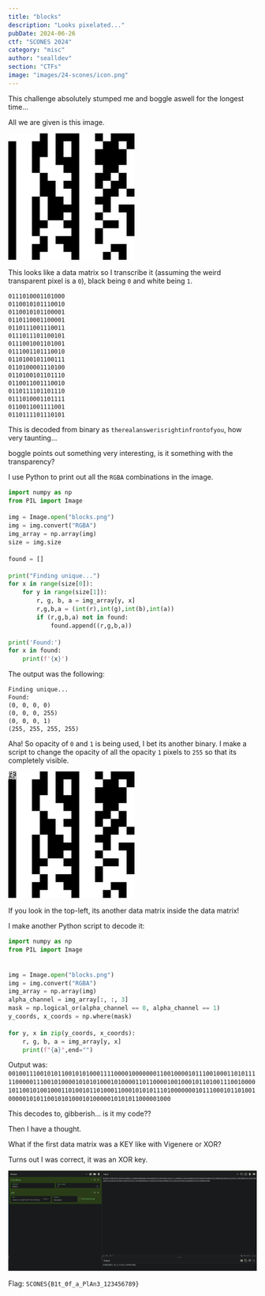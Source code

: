 ```yaml
---
title: "blocks"
description: "Looks pixelated..."
pubDate: 2024-06-26
ctf: "SCONES 2024"
category: "misc"
author: "sealldev"
section: "CTFs"
image: "images/24-scones/icon.png"
---
```


This challenge absolutely stumped me and boggle aswell for the longest time...

All we are given is this image.

![blocks](images/24-scones/blocks.png)

This looks like a data matrix so I transcribe it (assuming the weird transparent pixel is a `0`), black being `0` and white being `1`.

```
0111010001101000
0110010101110010
0110010101100001
0110110001100001
0110111001110011
0111011101100101
0111001001101001
0111001101110010
0110100101100111
0110100001110100
0110100101101110
0110011001110010
0110111101101110
0111010001101111
0110011001111001
0110111101110101
```

This is decoded from binary as `therealanswerisrightinfrontofyou`, how very taunting...

boggle points out something very interesting, is it something with the transparency?

I use Python to print out all the `RGBA` combinations in the image.

```python
import numpy as np
from PIL import Image

img = Image.open("blocks.png")
img = img.convert("RGBA")
img_array = np.array(img)
size = img.size

found = []

print("Finding unique...")
for x in range(size[0]):
    for y in range(size[1]):
        r, g, b, a = img_array[y, x]
        r,g,b,a = (int(r),int(g),int(b),int(a))
        if (r,g,b,a) not in found:
            found.append((r,g,b,a)) 

print('Found:')
for x in found:
    print(f'{x}')
```

The output was the following:
```
Finding unique...
Found:
(0, 0, 0, 0)
(0, 0, 0, 255)
(0, 0, 0, 1)
(255, 255, 255, 255)
```
Aha! So opacity of `0` and `1` is being used, I bet its another binary. I make a script to change the opacity of all the opacity `1` pixels to `255` so that its completely visible.

![blocks visible](images/24-scones/blocksvisible.png)

If you look in the top-left, its another data matrix inside the data matrix!

I make another Python script to decode it:
```python
import numpy as np
from PIL import Image


img = Image.open("blocks.png")
img = img.convert("RGBA")
img_array = np.array(img)
alpha_channel = img_array[:, :, 3]
mask = np.logical_or(alpha_channel == 0, alpha_channel == 1)
y_coords, x_coords = np.where(mask)

for y, x in zip(y_coords, x_coords):
    r, g, b, a = img_array[y, x]
    print(f"{a}",end="")
```

Output was: `0010011100101011001010100011110000100000001100100001011100100011010111110000011100101000010101010001010000110110000100100010110100111001000010110010100100011010010110100011000101010111010000000101110001011010010000010101100101010001010000010101011000001000`

This decodes to, gibberish... is it my code??

Then I have a thought.

What if the first data matrix was a KEY like with Vigenere or XOR?

Turns out I was correct, it was an XOR key.

![blocks cyberchef](images/24-scones/blockscyberchef.png)

Flag: `SCONES{B1t_0f_a_PlAn3_123456789}`
